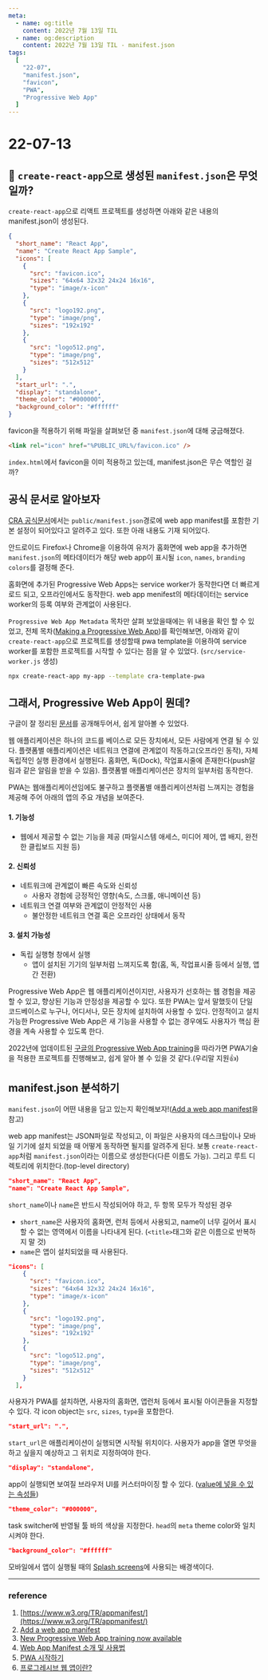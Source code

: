 ```yaml
---
meta:
  - name: og:title
    content: 2022년 7월 13일 TIL
  - name: og:description
    content: 2022년 7월 13일 TIL - manifest.json
tags:
  [
    "22-07",
    "manifest.json",
    "favicon",
    "PWA",
    "Progressive Web App"
  ]
---
```


# 22-07-13

## 🤔 `create-react-app`으로 생성된 `manifest.json`은 무엇일까?

`create-react-app`으로 리액트 프로젝트를 생성하면 아래와 같은 내용의 manifest.json이 생성된다.

```json
{
  "short_name": "React App",
  "name": "Create React App Sample",
  "icons": [
    {
      "src": "favicon.ico",
      "sizes": "64x64 32x32 24x24 16x16",
      "type": "image/x-icon"
    },
    {
      "src": "logo192.png",
      "type": "image/png",
      "sizes": "192x192"
    },
    {
      "src": "logo512.png",
      "type": "image/png",
      "sizes": "512x512"
    }
  ],
  "start_url": ".",
  "display": "standalone",
  "theme_color": "#000000",
  "background_color": "#ffffff"
}
```

favicon을 적용하기 위해 파일을 살펴보던 중 `manifest.json`에 대해 궁금해졌다.

```html
<link rel="icon" href="%PUBLIC_URL%/favicon.ico" />
```

`index.html`에서 favicon을 이미 적용하고 있는데, manifest.json은 무슨 역할인 걸까?

## 공식 문서로 알아보자

[CRA 공식문서](https://create-react-app.dev/docs/making-a-progressive-web-app#progressive-web-app-metadata)에서는 `public/manifest.json`경로에 web app manifest를 포함한 기본 설정이 되어있다고 알려주고 있다. 또한 아래 내용도 기재 되어있다.

안드로이드 Firefox나 Chrome을 이용하여 유저가 홈화면에 web app을 추가하면 `manifest.json`의 메타데이터가 해당 web app이 표시될 `icon`, `names`, `branding colors`를 결정해 준다.

홈화면에 추가된 Progressive Web Apps는 service worker가 동작한다면 더 빠르게 로드 되고, 오프라인에서도 동작한다. web app menifest의 메타데이터는 service worker의 등록 여부와 관계없이 사용된다.

`Progressive Web App Metadata` 목차만 살펴 보았을때에는 위 내용을 확인 할 수 있었고, 전체 목차([Making a Progressive Web App](https://create-react-app.dev/docs/making-a-progressive-web-app))를 확인해보면, 아래와 같이 `create-react-app`으로 프로젝트를 생성할때 pwa template을 이용하여 service worker를 포함한 프로젝트를 시작할 수 있다는 점을 알 수 있었다. (`src/service-worker.js` 생성)

```bash
npx create-react-app my-app --template cra-template-pwa
```

## 그래서, Progressive Web App이 뭔데?

구글이 잘 정리된 [문서](https://web.dev/what-are-pwas/)를 공개해두어서, 쉽게 알아볼 수 있었다.

웹 애플리케이션은 하나의 코드를 베이스로 모든 장치에서, 모든 사람에게 연결 될 수 있다.
플랫폼별 애플리케이션은 네트워크 연결에 관계없이 작동하고(오프라인 동작), 자체 독립적인 실행 환경에서 실행된다. 홈화면, 독(Dock),  작업표시줄에 존재한다(push알림과 같은 알림을 받을 수 있음). 플랫폼별 애플리케이션은 장치의 일부처럼 동작한다.

PWA는 웹애플리케이션임에도 불구하고 플랫폼별 애플리케이션처럼 느껴지는 경험을 제공해 주어 아래의 앱의 주요 개념을 보여준다.

#### 1. 기능성

- 웹에서 제공할 수 없는 기능을 제공 (파일시스템 애세스, 미디어 제어, 앱 배지, 완전한 클립보드 지원 등)

#### 2. 신뢰성

- 네트워크에 관계없이 빠른 속도와 신뢰성
  - 사용자 경험에 긍정적인 영향(속도, 스크롤, 애니메이션 등)
- 네트워크 연결 여부와 관계없이 안정적인 사용
  - 불안정한 네트워크 연결 혹은 오프라인 상태에서 동작

#### 3. 설치 가능성
- 독립 실행형 창에서 실행
  - 앱이 설치된 기기의 일부처럼 느껴지도록 함(홈, 독, 작업표시줄 등에서 실행, 앱 간 전환)

Progressive Web App은 웹 애플리케이션이지만, 사용자가 선호하는 웹 경험을 제공할 수 있고, 향상된 기능과 안정성을 제공할 수 있다. 또한 PWA는 앞서 말했듯이 단일 코드베이스로 누구나, 어디서나, 모든 장치에 설치하여 사용할 수 있다. 안정적이고 설치 가능한 Progressive Web App은 새 기능을 사용할 수 없는 경우에도 사용자가 핵심 환경을 계속 사용할 수 있도록 한다.


2022년에 업데이트된 [구글의 Progressive Web App training](https://web.dev/new-pwa-training/)을 따라가면 PWA기술을 적용한 프로젝트를 진행해보고, 쉽게 알아 볼 수 있을 것 같다.(우리말 지원👍)

## manifest.json 분석하기

`manifest.json`이 어떤 내용을 담고 있는지 확인해보자!([Add a web app manifest](https://web.dev/add-manifest/)을 참고)

web app manifest는 JSON파일로 작성되고, 이 파일은 사용자의 데스크탑이나 모바일 기기에 설치 되었을 때 어떻게 동작하면 될지를 알려주게 된다. 보통 `create-react-app`처럼 `manifest.json`이라는 이름으로 생성한다(다른 이름도 가능). 그리고 루트 디렉토리에 위치한다.(top-level directory)

```json
"short_name": "React App",
"name": "Create React App Sample",
```
`short_name`이나 `name`은 반드시 작성되어야 하고, 두 항목 모두가 작성된 경우 
- `short_name`은 사용자의 홈화면, 런처 등에서 사용되고, name이 너무 길어서 표시할 수 없는 영역에서 이름을 나타내게 된다. (`<title>`태그와 같은 이름으로 반복하지 말 것)
- `name`은 앱이 설치되었을 때 사용된다. 

```json
"icons": [
    {
      "src": "favicon.ico",
      "sizes": "64x64 32x32 24x24 16x16",
      "type": "image/x-icon"
    },
    {
      "src": "logo192.png",
      "type": "image/png",
      "sizes": "192x192"
    },
    {
      "src": "logo512.png",
      "type": "image/png",
      "sizes": "512x512"
    }
  ],
```
사용자가 PWA를 설치하면, 사용자의 홈화면, 앱런처 등에서 표시될 아이콘들을 지정할 수 있다.
각 icon object는 `src`, `sizes`, `type`을 포함한다.

```json
"start_url": ".",
```
`start_url`은 애플리케이션이 실행되면 시작될 위치이다. 사용자가 app을 열면 무엇을 하고 싶을지 예상하고 그 위치로 지정하여야 한다.

```json
"display": "standalone",
```
app이 실행되면 보여질 브라우저 UI를 커스터마이징 할 수 있다. ([value에 넣을 수 있는 속성들](https://web.dev/add-manifest/#display))

```json
"theme_color": "#000000",
```
task switcher에 반영될 툴 바의 색상을 지정한다. `head`의 `meta` theme color와 일치 시켜야 한다.

```json
"background_color": "#ffffff"
```

모바일에서 앱이 실행될 때의 [Splash screens](https://developer.android.com/guide/topics/ui/splash-screen)에 사용되는 배경색이다.

---
### reference 

1. [https://www.w3.org/TR/appmanifest/](https://www.w3.org/TR/appmanifest/)
2. [Add a web app manifest](https://web.dev/add-manifest/)
3. [New Progressive Web App training now available](https://web.dev/new-pwa-training/)
4. [Web App Manifest 소개 및 사용법](https://joshua1988.github.io/web-development/pwa/webapp-manifest/)
5. [PWA 시작하기](https://www.zerocho.com/category/HTML&DOM/post/5a9a638033c01a001bfa6912)
6. [프로그레시브 웹 앱이란?](https://web.dev/what-are-pwas/)
